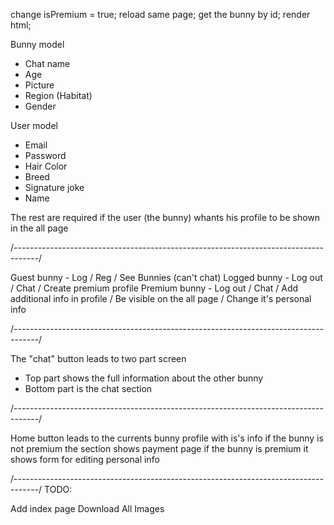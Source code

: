change isPremium = true;
reload same page;
get the bunny by id;
render html;

Bunny model
- Chat name
- Age
- Picture
- Region (Habitat)
- Gender

User model
- Email
- Password
- Hair Color
- Breed
- Signature joke
- Name

The rest are required if the user (the bunny) whants his profile to be shown in the all page

/------------------------------------------------------------------------------------/

Guest bunny - Log / Reg / See Bunnies (can't chat)
Logged bunny - Log out / Chat / Create premium profile
Premium bunny - Log out / Chat / Add additional info in profile / Be visible on the all page / Change it's personal info

/------------------------------------------------------------------------------------/

The "chat" button leads to two part screen

- Top part shows the full information about the other bunny
- Bottom part is the chat section

/------------------------------------------------------------------------------------/

Home button leads to the currents bunny profile with is's info
if the bunny is not premium the section shows payment page
if the bunny is premium it shows form for editing personal info

/------------------------------------------------------------------------------------/
 TODO:

Add index page
Download All Images